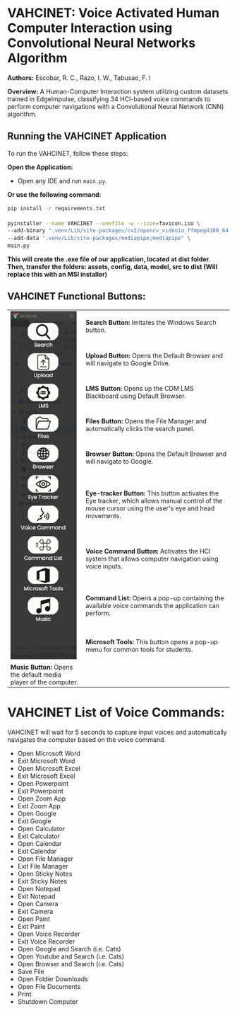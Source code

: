# VAHCINET: Voice Activated Human Computer Interaction using Convolutional Neural Networks Algorithm
**Authors:** Escobar, R. C., Razo, I. W., Tabusao, F. I

**Overview:** A Human-Computer Interaction system utilizing custom datasets trained in EdgeImpulse, classifying 34 HCI-based voice commands to perform computer navigations with a Convolutional Neural Network (CNN) algorithm.

## Running the VAHCINET Application

To run the VAHCINET, follow these steps:

**Open the Application:**
   - Open any IDE and run `main.py`.

   **Or use the following command:**

   ```bash
   pip install -r requirements.txt

   pyinstaller --name VAHCINET --onefile -w --icon=favicon.ico \
   --add-binary ".venv/Lib/site-packages/cv2/opencv_videoio_ffmpeg4100_64.dll;cv2" \
   --add-data ".venv/Lib/site-packages/mediapipe;mediapipe" \
   main.py
   ```

**This will create the .exe file of our application, located at dist folder.**
**Then, transfer the folders: assets, config, data, model, src to dist (Will replace this with an MSI installer)**

## VAHCINET Functional Buttons:

<table>
  <tr>
    <td rowspan="9"><img src="/assets/thumbnail.PNG" alt="Website Thumbnail" style="width:150px;"></td>
    <td><strong>Search Button:</strong> Imitates the Windows Search button.</td>
  </tr>
  <tr>
    <td><strong>Upload Button:</strong> Opens the Default Browser and will navigate to Google Drive.</td>
  </tr>
  <tr>
    <td><strong>LMS Button:</strong> Opens up the CDM LMS Blackboard using Default Browser.</td>
  </tr>
  <tr>
    <td><strong>Files Button:</strong> Opens the File Manager and automatically clicks the search panel.</td>
  </tr>
  <tr>
    <td><strong>Browser Button:</strong> Opens the Default Browser and will navigate to Google.</td>
  </tr>
  <tr>
    <td><strong>Eye-tracker Button:</strong> This button activates the Eye tracker, which allows manual control of the mouse cursor using the user's eye and head movements.</td>
  </tr>
  <tr>
    <td><strong>Voice Command Button:</strong> Activates the HCI system that allows computer navigation using voice inputs.</td>
  </tr>
  <tr>
    <td><strong>Command List:</strong> Opens a pop-up containing the available voice commands the application can perform.</td>
  </tr>
  <tr>
    <td><strong>Microsoft Tools:</strong> This button opens a pop-up menu for common tools for students.</td>
  </tr>
  <tr>
    <td><strong>Music Button:</strong> Opens the default media player of the computer.</td>
  </tr>
</table>



# VAHCINET List of Voice Commands:
VAHCINET will wait for 5 seconds to capture input voices and automatically navigates the computer based on the voice command.
 - Open Microsoft Word
 - Exit Microsoft Word
 - Open Microsoft Excel
 - Exit Microsoft Excel
 - Open Powerpoint
 - Exit Powerpoint
 - Open Zoom App
 - Exit Zoom App
 - Open Google
 - Exit Google
 - Open Calculator
 - Exit Calculator
 - Open Calendar
 - Exit Calendar
 - Open File Manager
 - Exit File Manager
 - Open Sticky Notes
 - Exit Sticky Notes
 - Open Notepad
 - Exit Notepad
 - Open Camera
 - Exit Camera
 - Open Paint
 - Exit Paint
 - Open Voice Recorder
 - Exit Voice Recorder
 - Open Google and Search <User Define> (i.e. Cats)
 - Open Youtube and Search <User Define> (i.e. Cats)
 - Open Browser and Search <User Define> (i.e. Cats)
 - Save File
 - Open Folder Downloads
 - Open File Documents
 - Print 
 - Shutdown Computer



